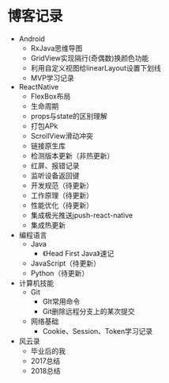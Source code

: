 # 博客记录

- Android
  - RxJava思维导图
  - GridView实现隔行(奇偶数)换颜色功能
  - 利用自定义视图给linearLayout设置下划线
  - MVP学习记录
- ReactNative
  - FlexBox布局
  - 生命周期
  - props与state的区别理解
  - 打包APk
  - ScrollView滑动冲突
  - 链接原生库
  - 检测版本更新（非热更新）
  - 红屏、报错记录
  - 监听设备返回键
  - 开发规范（待更新）
  - 工作原理（待更新）
  - 性能优化（待更新）
  - 集成极光推送jpush-react-native
  - 集成热更新
- 编程语言
  - Java
    - 《Head First Java》速记
  - JavaScript（待更新）
  - Python（待更新）
- 计算机技能
  - Git
    - GIt常用命令
    - Git删除远程分支上的某次提交
  - 网络基础
    - Cookie、Session、Token学习记录
- 风云录
  - 毕业后的我
  - 2017总结
  - 2018总结
